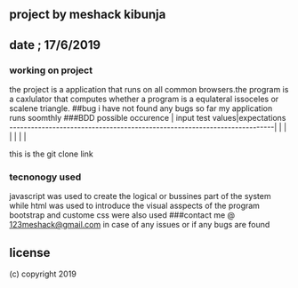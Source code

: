 ##  project by meshack kibunja 
## date ; 17/6/2019
### working on project 
the project is a application that runs on all common browsers.the program is a caxlulator that computes whether a program is a  equlateral issoceles or scalene triangle.
##bug 
i have not found any bugs so far my application runs soomthly
 ###BDD
 possible occurence              | input test values|expectations
 --------------------------------------------------------------------------|
    |            | 
    |            |
    |            | 

 this is the git clone link 

 ### tecnonogy used
 javascript was used to create the logical or bussines part of the system
 while html was used to introduce the visual asspects of the program
 bootstrap and custome css were also used
 ###contact me @
 123meshack@gmail.com in case of any issues or if any bugs are found
 ## license
 (c) copyright 2019